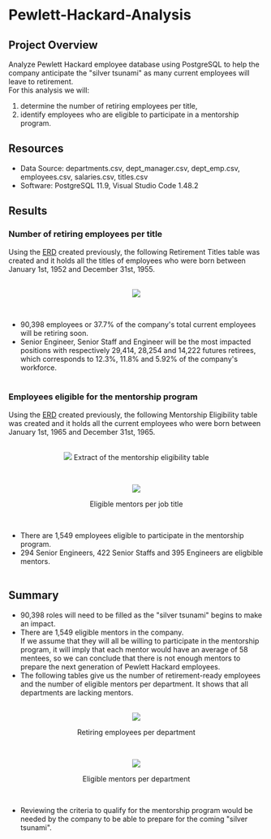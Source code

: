 # Pewlett-Hackard-Analysis

## Project Overview
Analyze Pewlett Hackard employee database using PostgreSQL to help the company anticipate the "silver tsunami" as many current employees will leave to retirement.\
For this analysis we will:
1. determine the number of retiring employees per title,
2. identify employees who are eligible to participate in a mentorship program.

## Resources
- Data Source: departments.csv, dept_manager.csv, dept_emp.csv, employees.csv, salaries.csv, titles.csv
- Software: PostgreSQL 11.9, Visual Studio Code 1.48.2

## Results

### Number of retiring employees per title
Using the [ERD](https://github.com/cedoula/Pewlett-Hackard-Analysis/blob/master/EmployeeDB.png) created previously, the following Retirement Titles table was created and it holds all the titles of employees who were born between January 1st, 1952 and December 31st, 1955.
<br/><br/>
<p align="center">
  <img src="https://user-images.githubusercontent.com/68669675/92820926-2207d400-f390-11ea-8927-a897ea3c5ec8.png">
</p>
<br/>

- 90,398 employees or 37.7% of the company's total current employees will be retiring soon.
- Senior Engineer, Senior Staff and Engineer will be the most impacted positions with respectively 29,414, 28,254 and 14,222 futures retirees, which corresponds to 12.3%, 11.8% and 5.92% of the company's workforce.
<br/><br/>

### Employees eligible for the mentorship program
Using the [ERD](https://github.com/cedoula/Pewlett-Hackard-Analysis/blob/master/EmployeeDB.png) created previously, the following Mentorship Eligibility table was created and it holds all the current employees who were born between January 1st, 1965 and December 31st, 1965.
<br/><br/>
<p align="center">
  <img src="https://user-images.githubusercontent.com/68669675/92817992-cee05200-f38c-11ea-8026-ea08d219edbe.png">
  Extract of the mentorship eligibility table 
</p><br/>
<p align="center">
  <img src="https://user-images.githubusercontent.com/68669675/92822282-98f19c80-f391-11ea-9b9c-0b49533a7c79.png">
</p>
<p align="center">Eligible mentors per job title</p><br/>

- There are 1,549 employees eligible to participate in the mentorship program.
- 294 Senior Engineers, 422 Senior Staffs and 395 Engineers are eligbible mentors.
<br/><br/>

## Summary
- 90,398 roles will need to be filled as the "silver tsunami" begins to make an impact.
- There are 1,549 eligible mentors in the company.\
 If we assume that they will all be willing to participate in the mentorship program, it will imply that each mentor would have an average of 58 mentees, so we can conclude that there is not enough mentors to prepare the next generation of Pewlett Hackard employees.
 - The following tables give us the number of retirement-ready employees and the number of eligible mentors per department. It shows that all departments are lacking mentors.<br/><br/>
<p align="center">
  <img src="https://user-images.githubusercontent.com/68669675/92842941-cb0ef880-f3a9-11ea-9ccc-9d68b00d28a3.png">
</p>
<p align="center">Retiring employees per department</p><br/>
<p align="center">
  <img src="https://user-images.githubusercontent.com/68669675/92842962-d06c4300-f3a9-11ea-94d7-d7a1edcc0c0e.png">
</p>
<p align="center">Eligible mentors per department</p><br/>

- Reviewing the criteria to qualify for the mentorship program would be needed by the company to be able to prepare for the coming "silver tsunami".